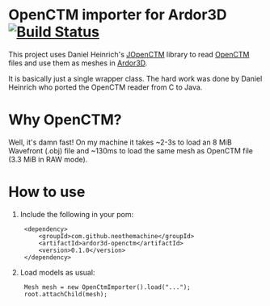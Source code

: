 OpenCTM importer for Ardor3D [![Build Status](https://travis-ci.org/neothemachine/ardor3d-openctm.png?branch=master)](https://travis-ci.org/neothemachine/ardor3d-openctm)
============================

This project uses Daniel Heinrich's [JOpenCTM](https://github.com/Danny02/JOpenCTM) library to read
[OpenCTM](http://openctm.sourceforge.net/) files and use them as meshes in [Ardor3D](http://ardor3d.com).

It is basically just a single wrapper class. The hard work was done by Daniel Heinrich who ported
the OpenCTM reader from C to Java.

Why OpenCTM?
============

Well, it's damn fast! On my machine it takes ~2-3s to load an 8 MiB Wavefront (.obj) file and ~130ms
to load the same mesh as OpenCTM file (3.3 MiB in RAW mode).

How to use
==========

1. Include the following in your pom:

		<dependency>
			<groupId>com.github.neothemachine</groupId>
			<artifactId>ardor3d-openctm</artifactId>
			<version>0.1.0</version>
		</dependency>
2. Load models as usual:

        Mesh mesh = new OpenCtmImporter().load("...");
        root.attachChild(mesh);
